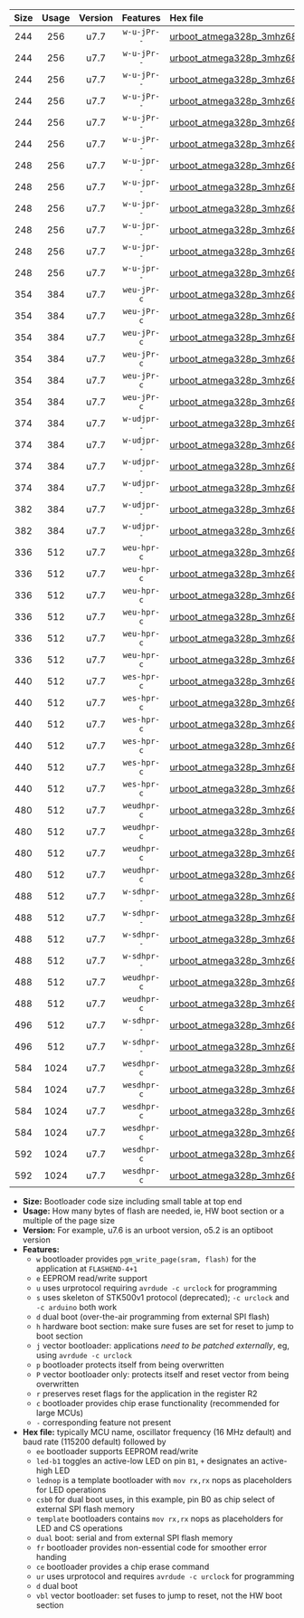|Size|Usage|Version|Features|Hex file|
|:-:|:-:|:-:|:-:|:--|
|244|256|u7.7|`w-u-jPr--`|[urboot_atmega328p_3mhz6864_9600bps_led+b1_ur_vbl.hex](https://raw.githubusercontent.com/stefanrueger/urboot.hex/main/mcus/atmega328p/fcpu_3mhz6864/9600_bps/urboot_atmega328p_3mhz6864_9600bps_led+b1_ur_vbl.hex)|
|244|256|u7.7|`w-u-jPr--`|[urboot_atmega328p_3mhz6864_9600bps_led+b5_ur_vbl.hex](https://raw.githubusercontent.com/stefanrueger/urboot.hex/main/mcus/atmega328p/fcpu_3mhz6864/9600_bps/urboot_atmega328p_3mhz6864_9600bps_led+b5_ur_vbl.hex)|
|244|256|u7.7|`w-u-jPr--`|[urboot_atmega328p_3mhz6864_9600bps_led+d5_ur_vbl.hex](https://raw.githubusercontent.com/stefanrueger/urboot.hex/main/mcus/atmega328p/fcpu_3mhz6864/9600_bps/urboot_atmega328p_3mhz6864_9600bps_led+d5_ur_vbl.hex)|
|244|256|u7.7|`w-u-jPr--`|[urboot_atmega328p_3mhz6864_9600bps_led-b1_ur_vbl.hex](https://raw.githubusercontent.com/stefanrueger/urboot.hex/main/mcus/atmega328p/fcpu_3mhz6864/9600_bps/urboot_atmega328p_3mhz6864_9600bps_led-b1_ur_vbl.hex)|
|244|256|u7.7|`w-u-jPr--`|[urboot_atmega328p_3mhz6864_9600bps_led-d5_ur_vbl.hex](https://raw.githubusercontent.com/stefanrueger/urboot.hex/main/mcus/atmega328p/fcpu_3mhz6864/9600_bps/urboot_atmega328p_3mhz6864_9600bps_led-d5_ur_vbl.hex)|
|244|256|u7.7|`w-u-jPr--`|[urboot_atmega328p_3mhz6864_9600bps_lednop_ur_vbl.hex](https://raw.githubusercontent.com/stefanrueger/urboot.hex/main/mcus/atmega328p/fcpu_3mhz6864/9600_bps/urboot_atmega328p_3mhz6864_9600bps_lednop_ur_vbl.hex)|
|248|256|u7.7|`w-u-jpr--`|[urboot_atmega328p_3mhz6864_9600bps_led+b1_fr_ur_vbl.hex](https://raw.githubusercontent.com/stefanrueger/urboot.hex/main/mcus/atmega328p/fcpu_3mhz6864/9600_bps/urboot_atmega328p_3mhz6864_9600bps_led+b1_fr_ur_vbl.hex)|
|248|256|u7.7|`w-u-jpr--`|[urboot_atmega328p_3mhz6864_9600bps_led+b5_fr_ur_vbl.hex](https://raw.githubusercontent.com/stefanrueger/urboot.hex/main/mcus/atmega328p/fcpu_3mhz6864/9600_bps/urboot_atmega328p_3mhz6864_9600bps_led+b5_fr_ur_vbl.hex)|
|248|256|u7.7|`w-u-jpr--`|[urboot_atmega328p_3mhz6864_9600bps_led+d5_fr_ur_vbl.hex](https://raw.githubusercontent.com/stefanrueger/urboot.hex/main/mcus/atmega328p/fcpu_3mhz6864/9600_bps/urboot_atmega328p_3mhz6864_9600bps_led+d5_fr_ur_vbl.hex)|
|248|256|u7.7|`w-u-jpr--`|[urboot_atmega328p_3mhz6864_9600bps_led-b1_fr_ur_vbl.hex](https://raw.githubusercontent.com/stefanrueger/urboot.hex/main/mcus/atmega328p/fcpu_3mhz6864/9600_bps/urboot_atmega328p_3mhz6864_9600bps_led-b1_fr_ur_vbl.hex)|
|248|256|u7.7|`w-u-jpr--`|[urboot_atmega328p_3mhz6864_9600bps_led-d5_fr_ur_vbl.hex](https://raw.githubusercontent.com/stefanrueger/urboot.hex/main/mcus/atmega328p/fcpu_3mhz6864/9600_bps/urboot_atmega328p_3mhz6864_9600bps_led-d5_fr_ur_vbl.hex)|
|248|256|u7.7|`w-u-jpr--`|[urboot_atmega328p_3mhz6864_9600bps_lednop_fr_ur_vbl.hex](https://raw.githubusercontent.com/stefanrueger/urboot.hex/main/mcus/atmega328p/fcpu_3mhz6864/9600_bps/urboot_atmega328p_3mhz6864_9600bps_lednop_fr_ur_vbl.hex)|
|354|384|u7.7|`weu-jPr-c`|[urboot_atmega328p_3mhz6864_9600bps_ee_led+b1_fr_ce_ur_vbl.hex](https://raw.githubusercontent.com/stefanrueger/urboot.hex/main/mcus/atmega328p/fcpu_3mhz6864/9600_bps/urboot_atmega328p_3mhz6864_9600bps_ee_led+b1_fr_ce_ur_vbl.hex)|
|354|384|u7.7|`weu-jPr-c`|[urboot_atmega328p_3mhz6864_9600bps_ee_led+b5_fr_ce_ur_vbl.hex](https://raw.githubusercontent.com/stefanrueger/urboot.hex/main/mcus/atmega328p/fcpu_3mhz6864/9600_bps/urboot_atmega328p_3mhz6864_9600bps_ee_led+b5_fr_ce_ur_vbl.hex)|
|354|384|u7.7|`weu-jPr-c`|[urboot_atmega328p_3mhz6864_9600bps_ee_led+d5_fr_ce_ur_vbl.hex](https://raw.githubusercontent.com/stefanrueger/urboot.hex/main/mcus/atmega328p/fcpu_3mhz6864/9600_bps/urboot_atmega328p_3mhz6864_9600bps_ee_led+d5_fr_ce_ur_vbl.hex)|
|354|384|u7.7|`weu-jPr-c`|[urboot_atmega328p_3mhz6864_9600bps_ee_led-b1_fr_ce_ur_vbl.hex](https://raw.githubusercontent.com/stefanrueger/urboot.hex/main/mcus/atmega328p/fcpu_3mhz6864/9600_bps/urboot_atmega328p_3mhz6864_9600bps_ee_led-b1_fr_ce_ur_vbl.hex)|
|354|384|u7.7|`weu-jPr-c`|[urboot_atmega328p_3mhz6864_9600bps_ee_led-d5_fr_ce_ur_vbl.hex](https://raw.githubusercontent.com/stefanrueger/urboot.hex/main/mcus/atmega328p/fcpu_3mhz6864/9600_bps/urboot_atmega328p_3mhz6864_9600bps_ee_led-d5_fr_ce_ur_vbl.hex)|
|354|384|u7.7|`weu-jPr-c`|[urboot_atmega328p_3mhz6864_9600bps_ee_lednop_fr_ce_ur_vbl.hex](https://raw.githubusercontent.com/stefanrueger/urboot.hex/main/mcus/atmega328p/fcpu_3mhz6864/9600_bps/urboot_atmega328p_3mhz6864_9600bps_ee_lednop_fr_ce_ur_vbl.hex)|
|374|384|u7.7|`w-udjpr--`|[urboot_atmega328p_3mhz6864_9600bps_led+b1_csb0_dual_ur_vbl.hex](https://raw.githubusercontent.com/stefanrueger/urboot.hex/main/mcus/atmega328p/fcpu_3mhz6864/9600_bps/urboot_atmega328p_3mhz6864_9600bps_led+b1_csb0_dual_ur_vbl.hex)|
|374|384|u7.7|`w-udjpr--`|[urboot_atmega328p_3mhz6864_9600bps_led+d5_csb0_dual_ur_vbl.hex](https://raw.githubusercontent.com/stefanrueger/urboot.hex/main/mcus/atmega328p/fcpu_3mhz6864/9600_bps/urboot_atmega328p_3mhz6864_9600bps_led+d5_csb0_dual_ur_vbl.hex)|
|374|384|u7.7|`w-udjpr--`|[urboot_atmega328p_3mhz6864_9600bps_led-b1_csb0_dual_ur_vbl.hex](https://raw.githubusercontent.com/stefanrueger/urboot.hex/main/mcus/atmega328p/fcpu_3mhz6864/9600_bps/urboot_atmega328p_3mhz6864_9600bps_led-b1_csb0_dual_ur_vbl.hex)|
|374|384|u7.7|`w-udjpr--`|[urboot_atmega328p_3mhz6864_9600bps_led-d5_csb0_dual_ur_vbl.hex](https://raw.githubusercontent.com/stefanrueger/urboot.hex/main/mcus/atmega328p/fcpu_3mhz6864/9600_bps/urboot_atmega328p_3mhz6864_9600bps_led-d5_csb0_dual_ur_vbl.hex)|
|382|384|u7.7|`w-udjpr--`|[urboot_atmega328p_3mhz6864_9600bps_led+b1_csd5_dual_ur_vbl.hex](https://raw.githubusercontent.com/stefanrueger/urboot.hex/main/mcus/atmega328p/fcpu_3mhz6864/9600_bps/urboot_atmega328p_3mhz6864_9600bps_led+b1_csd5_dual_ur_vbl.hex)|
|382|384|u7.7|`w-udjpr--`|[urboot_atmega328p_3mhz6864_9600bps_template_dual_ur_vbl.hex](https://raw.githubusercontent.com/stefanrueger/urboot.hex/main/mcus/atmega328p/fcpu_3mhz6864/9600_bps/urboot_atmega328p_3mhz6864_9600bps_template_dual_ur_vbl.hex)|
|336|512|u7.7|`weu-hpr-c`|[urboot_atmega328p_3mhz6864_9600bps_ee_led+b1_fr_ce_ur.hex](https://raw.githubusercontent.com/stefanrueger/urboot.hex/main/mcus/atmega328p/fcpu_3mhz6864/9600_bps/urboot_atmega328p_3mhz6864_9600bps_ee_led+b1_fr_ce_ur.hex)|
|336|512|u7.7|`weu-hpr-c`|[urboot_atmega328p_3mhz6864_9600bps_ee_led+b5_fr_ce_ur.hex](https://raw.githubusercontent.com/stefanrueger/urboot.hex/main/mcus/atmega328p/fcpu_3mhz6864/9600_bps/urboot_atmega328p_3mhz6864_9600bps_ee_led+b5_fr_ce_ur.hex)|
|336|512|u7.7|`weu-hpr-c`|[urboot_atmega328p_3mhz6864_9600bps_ee_led+d5_fr_ce_ur.hex](https://raw.githubusercontent.com/stefanrueger/urboot.hex/main/mcus/atmega328p/fcpu_3mhz6864/9600_bps/urboot_atmega328p_3mhz6864_9600bps_ee_led+d5_fr_ce_ur.hex)|
|336|512|u7.7|`weu-hpr-c`|[urboot_atmega328p_3mhz6864_9600bps_ee_led-b1_fr_ce_ur.hex](https://raw.githubusercontent.com/stefanrueger/urboot.hex/main/mcus/atmega328p/fcpu_3mhz6864/9600_bps/urboot_atmega328p_3mhz6864_9600bps_ee_led-b1_fr_ce_ur.hex)|
|336|512|u7.7|`weu-hpr-c`|[urboot_atmega328p_3mhz6864_9600bps_ee_led-d5_fr_ce_ur.hex](https://raw.githubusercontent.com/stefanrueger/urboot.hex/main/mcus/atmega328p/fcpu_3mhz6864/9600_bps/urboot_atmega328p_3mhz6864_9600bps_ee_led-d5_fr_ce_ur.hex)|
|336|512|u7.7|`weu-hpr-c`|[urboot_atmega328p_3mhz6864_9600bps_ee_lednop_fr_ce_ur.hex](https://raw.githubusercontent.com/stefanrueger/urboot.hex/main/mcus/atmega328p/fcpu_3mhz6864/9600_bps/urboot_atmega328p_3mhz6864_9600bps_ee_lednop_fr_ce_ur.hex)|
|440|512|u7.7|`wes-hpr-c`|[urboot_atmega328p_3mhz6864_9600bps_ee_led+b1_fr_ce.hex](https://raw.githubusercontent.com/stefanrueger/urboot.hex/main/mcus/atmega328p/fcpu_3mhz6864/9600_bps/urboot_atmega328p_3mhz6864_9600bps_ee_led+b1_fr_ce.hex)|
|440|512|u7.7|`wes-hpr-c`|[urboot_atmega328p_3mhz6864_9600bps_ee_led+b5_fr_ce.hex](https://raw.githubusercontent.com/stefanrueger/urboot.hex/main/mcus/atmega328p/fcpu_3mhz6864/9600_bps/urboot_atmega328p_3mhz6864_9600bps_ee_led+b5_fr_ce.hex)|
|440|512|u7.7|`wes-hpr-c`|[urboot_atmega328p_3mhz6864_9600bps_ee_led+d5_fr_ce.hex](https://raw.githubusercontent.com/stefanrueger/urboot.hex/main/mcus/atmega328p/fcpu_3mhz6864/9600_bps/urboot_atmega328p_3mhz6864_9600bps_ee_led+d5_fr_ce.hex)|
|440|512|u7.7|`wes-hpr-c`|[urboot_atmega328p_3mhz6864_9600bps_ee_led-b1_fr_ce.hex](https://raw.githubusercontent.com/stefanrueger/urboot.hex/main/mcus/atmega328p/fcpu_3mhz6864/9600_bps/urboot_atmega328p_3mhz6864_9600bps_ee_led-b1_fr_ce.hex)|
|440|512|u7.7|`wes-hpr-c`|[urboot_atmega328p_3mhz6864_9600bps_ee_led-d5_fr_ce.hex](https://raw.githubusercontent.com/stefanrueger/urboot.hex/main/mcus/atmega328p/fcpu_3mhz6864/9600_bps/urboot_atmega328p_3mhz6864_9600bps_ee_led-d5_fr_ce.hex)|
|440|512|u7.7|`wes-hpr-c`|[urboot_atmega328p_3mhz6864_9600bps_ee_lednop_fr_ce.hex](https://raw.githubusercontent.com/stefanrueger/urboot.hex/main/mcus/atmega328p/fcpu_3mhz6864/9600_bps/urboot_atmega328p_3mhz6864_9600bps_ee_lednop_fr_ce.hex)|
|480|512|u7.7|`weudhpr-c`|[urboot_atmega328p_3mhz6864_9600bps_ee_led+b1_csb0_dual_fr_ce_ur.hex](https://raw.githubusercontent.com/stefanrueger/urboot.hex/main/mcus/atmega328p/fcpu_3mhz6864/9600_bps/urboot_atmega328p_3mhz6864_9600bps_ee_led+b1_csb0_dual_fr_ce_ur.hex)|
|480|512|u7.7|`weudhpr-c`|[urboot_atmega328p_3mhz6864_9600bps_ee_led+d5_csb0_dual_fr_ce_ur.hex](https://raw.githubusercontent.com/stefanrueger/urboot.hex/main/mcus/atmega328p/fcpu_3mhz6864/9600_bps/urboot_atmega328p_3mhz6864_9600bps_ee_led+d5_csb0_dual_fr_ce_ur.hex)|
|480|512|u7.7|`weudhpr-c`|[urboot_atmega328p_3mhz6864_9600bps_ee_led-b1_csb0_dual_fr_ce_ur.hex](https://raw.githubusercontent.com/stefanrueger/urboot.hex/main/mcus/atmega328p/fcpu_3mhz6864/9600_bps/urboot_atmega328p_3mhz6864_9600bps_ee_led-b1_csb0_dual_fr_ce_ur.hex)|
|480|512|u7.7|`weudhpr-c`|[urboot_atmega328p_3mhz6864_9600bps_ee_led-d5_csb0_dual_fr_ce_ur.hex](https://raw.githubusercontent.com/stefanrueger/urboot.hex/main/mcus/atmega328p/fcpu_3mhz6864/9600_bps/urboot_atmega328p_3mhz6864_9600bps_ee_led-d5_csb0_dual_fr_ce_ur.hex)|
|488|512|u7.7|`w-sdhpr--`|[urboot_atmega328p_3mhz6864_9600bps_led+b1_csb0_dual_fr.hex](https://raw.githubusercontent.com/stefanrueger/urboot.hex/main/mcus/atmega328p/fcpu_3mhz6864/9600_bps/urboot_atmega328p_3mhz6864_9600bps_led+b1_csb0_dual_fr.hex)|
|488|512|u7.7|`w-sdhpr--`|[urboot_atmega328p_3mhz6864_9600bps_led+d5_csb0_dual_fr.hex](https://raw.githubusercontent.com/stefanrueger/urboot.hex/main/mcus/atmega328p/fcpu_3mhz6864/9600_bps/urboot_atmega328p_3mhz6864_9600bps_led+d5_csb0_dual_fr.hex)|
|488|512|u7.7|`w-sdhpr--`|[urboot_atmega328p_3mhz6864_9600bps_led-b1_csb0_dual_fr.hex](https://raw.githubusercontent.com/stefanrueger/urboot.hex/main/mcus/atmega328p/fcpu_3mhz6864/9600_bps/urboot_atmega328p_3mhz6864_9600bps_led-b1_csb0_dual_fr.hex)|
|488|512|u7.7|`w-sdhpr--`|[urboot_atmega328p_3mhz6864_9600bps_led-d5_csb0_dual_fr.hex](https://raw.githubusercontent.com/stefanrueger/urboot.hex/main/mcus/atmega328p/fcpu_3mhz6864/9600_bps/urboot_atmega328p_3mhz6864_9600bps_led-d5_csb0_dual_fr.hex)|
|488|512|u7.7|`weudhpr-c`|[urboot_atmega328p_3mhz6864_9600bps_ee_led+b1_csd5_dual_fr_ce_ur.hex](https://raw.githubusercontent.com/stefanrueger/urboot.hex/main/mcus/atmega328p/fcpu_3mhz6864/9600_bps/urboot_atmega328p_3mhz6864_9600bps_ee_led+b1_csd5_dual_fr_ce_ur.hex)|
|488|512|u7.7|`weudhpr-c`|[urboot_atmega328p_3mhz6864_9600bps_ee_template_dual_fr_ce_ur.hex](https://raw.githubusercontent.com/stefanrueger/urboot.hex/main/mcus/atmega328p/fcpu_3mhz6864/9600_bps/urboot_atmega328p_3mhz6864_9600bps_ee_template_dual_fr_ce_ur.hex)|
|496|512|u7.7|`w-sdhpr--`|[urboot_atmega328p_3mhz6864_9600bps_led+b1_csd5_dual_fr.hex](https://raw.githubusercontent.com/stefanrueger/urboot.hex/main/mcus/atmega328p/fcpu_3mhz6864/9600_bps/urboot_atmega328p_3mhz6864_9600bps_led+b1_csd5_dual_fr.hex)|
|496|512|u7.7|`w-sdhpr--`|[urboot_atmega328p_3mhz6864_9600bps_template_dual_fr.hex](https://raw.githubusercontent.com/stefanrueger/urboot.hex/main/mcus/atmega328p/fcpu_3mhz6864/9600_bps/urboot_atmega328p_3mhz6864_9600bps_template_dual_fr.hex)|
|584|1024|u7.7|`wesdhpr-c`|[urboot_atmega328p_3mhz6864_9600bps_ee_led+b1_csb0_dual_fr_ce.hex](https://raw.githubusercontent.com/stefanrueger/urboot.hex/main/mcus/atmega328p/fcpu_3mhz6864/9600_bps/urboot_atmega328p_3mhz6864_9600bps_ee_led+b1_csb0_dual_fr_ce.hex)|
|584|1024|u7.7|`wesdhpr-c`|[urboot_atmega328p_3mhz6864_9600bps_ee_led+d5_csb0_dual_fr_ce.hex](https://raw.githubusercontent.com/stefanrueger/urboot.hex/main/mcus/atmega328p/fcpu_3mhz6864/9600_bps/urboot_atmega328p_3mhz6864_9600bps_ee_led+d5_csb0_dual_fr_ce.hex)|
|584|1024|u7.7|`wesdhpr-c`|[urboot_atmega328p_3mhz6864_9600bps_ee_led-b1_csb0_dual_fr_ce.hex](https://raw.githubusercontent.com/stefanrueger/urboot.hex/main/mcus/atmega328p/fcpu_3mhz6864/9600_bps/urboot_atmega328p_3mhz6864_9600bps_ee_led-b1_csb0_dual_fr_ce.hex)|
|584|1024|u7.7|`wesdhpr-c`|[urboot_atmega328p_3mhz6864_9600bps_ee_led-d5_csb0_dual_fr_ce.hex](https://raw.githubusercontent.com/stefanrueger/urboot.hex/main/mcus/atmega328p/fcpu_3mhz6864/9600_bps/urboot_atmega328p_3mhz6864_9600bps_ee_led-d5_csb0_dual_fr_ce.hex)|
|592|1024|u7.7|`wesdhpr-c`|[urboot_atmega328p_3mhz6864_9600bps_ee_led+b1_csd5_dual_fr_ce.hex](https://raw.githubusercontent.com/stefanrueger/urboot.hex/main/mcus/atmega328p/fcpu_3mhz6864/9600_bps/urboot_atmega328p_3mhz6864_9600bps_ee_led+b1_csd5_dual_fr_ce.hex)|
|592|1024|u7.7|`wesdhpr-c`|[urboot_atmega328p_3mhz6864_9600bps_ee_template_dual_fr_ce.hex](https://raw.githubusercontent.com/stefanrueger/urboot.hex/main/mcus/atmega328p/fcpu_3mhz6864/9600_bps/urboot_atmega328p_3mhz6864_9600bps_ee_template_dual_fr_ce.hex)|

- **Size:** Bootloader code size including small table at top end
- **Usage:** How many bytes of flash are needed, ie, HW boot section or a multiple of the page size
- **Version:** For example, u7.6 is an urboot version, o5.2 is an optiboot version
- **Features:**
  + `w` bootloader provides `pgm_write_page(sram, flash)` for the application at `FLASHEND-4+1`
  + `e` EEPROM read/write support
  + `u` uses urprotocol requiring `avrdude -c urclock` for programming
  + `s` uses skeleton of STK500v1 protocol (deprecated); `-c urclock` and `-c arduino` both work
  + `d` dual boot (over-the-air programming from external SPI flash)
  + `h` hardware boot section: make sure fuses are set for reset to jump to boot section
  + `j` vector bootloader: applications *need to be patched externally*, eg, using `avrdude -c urclock`
  + `p` bootloader protects itself from being overwritten
  + `P` vector bootloader only: protects itself and reset vector from being overwritten
  + `r` preserves reset flags for the application in the register R2
  + `c` bootloader provides chip erase functionality (recommended for large MCUs)
  + `-` corresponding feature not present
- **Hex file:** typically MCU name, oscillator frequency (16 MHz default) and baud rate (115200 default) followed by
  + `ee` bootloader supports EEPROM read/write
  + `led-b1` toggles an active-low LED on pin `B1`, `+` designates an active-high LED
  + `lednop` is a template bootloader with `mov rx,rx` nops as placeholders for LED operations
  + `csb0` for dual boot uses, in this example, pin B0 as chip select of external SPI flash memory
  + `template` bootloaders contains `mov rx,rx` nops as placeholders for LED and CS operations
  + `dual` boot: serial and from external SPI flash memory
  + `fr` bootloader provides non-essential code for smoother error handing
  + `ce` bootloader provides a chip erase command
  + `ur` uses urprotocol and requires `avrdude -c urclock` for programming
  + `d` dual boot
  + `vbl` vector bootloader: set fuses to jump to reset, not the HW boot section
